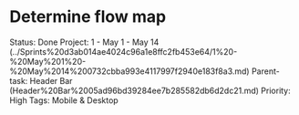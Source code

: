 # Determine flow map

Status: Done
Project: 1 - May 1 - May 14 (../Sprints%20d3ab014ae4024c96a1e8ffc2fb453e64/1%20-%20May%201%20-%20May%2014%200732cbba993e4117997f2940e183f8a3.md)
Parent-task: Header Bar (Header%20Bar%2005ad96bd39284ee7b285582db6d2dc21.md)
Priority: High
Tags: Mobile & Desktop